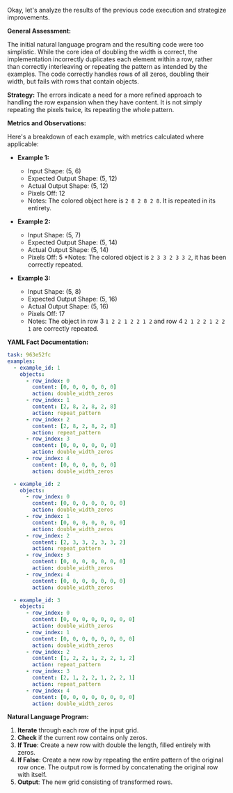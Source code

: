 Okay, let's analyze the results of the previous code execution and strategize improvements.

**General Assessment:**

The initial natural language program and the resulting code were too simplistic. While the core idea of doubling the width is correct, the implementation incorrectly duplicates each element within a row, rather than correctly interleaving or repeating the pattern as intended by the examples. The code correctly handles rows of all zeros, doubling their width, but fails with rows that contain objects.

**Strategy:**
The errors indicate a need for a more refined approach to handling the row expansion when they have content. It is not simply repeating the pixels twice, its repeating the whole pattern.

**Metrics and Observations:**

Here's a breakdown of each example, with metrics calculated where applicable:

*   **Example 1:**
    *   Input Shape: (5, 6)
    *   Expected Output Shape: (5, 12)
    *   Actual Output Shape: (5, 12)
    *   Pixels Off: 12
    *   Notes: The colored object here is `2 8 2 8 2 8`. It is repeated in its entirety.

*   **Example 2:**
    *   Input Shape: (5, 7)
    *   Expected Output Shape: (5, 14)
    *   Actual Output Shape: (5, 14)
    *   Pixels Off: 5
    *Notes: The colored object is `2 3 3 2 3 3 2`, it has been correctly repeated.

*   **Example 3:**
    *   Input Shape: (5, 8)
    *   Expected Output Shape: (5, 16)
    *   Actual Output Shape: (5, 16)
    *   Pixels Off: 17
    *   Notes: The object in row 3 `1 2 2 1 2 2 1 2` and row 4 `2 1 2 2 1 2 2 1`
        are correctly repeated.

**YAML Fact Documentation:**


```yaml
task: 963e52fc
examples:
  - example_id: 1
    objects:
      - row_index: 0
        content: [0, 0, 0, 0, 0, 0]
        action: double_width_zeros
      - row_index: 1
        content: [2, 8, 2, 8, 2, 8]
        action: repeat_pattern
      - row_index: 2
        content: [2, 8, 2, 8, 2, 8]
        action: repeat_pattern
      - row_index: 3
        content: [0, 0, 0, 0, 0, 0]
        action: double_width_zeros
      - row_index: 4
        content: [0, 0, 0, 0, 0, 0]
        action: double_width_zeros

  - example_id: 2
    objects:
      - row_index: 0
        content: [0, 0, 0, 0, 0, 0, 0]
        action: double_width_zeros
      - row_index: 1
        content: [0, 0, 0, 0, 0, 0, 0]
        action: double_width_zeros
      - row_index: 2
        content: [2, 3, 3, 2, 3, 3, 2]
        action: repeat_pattern
      - row_index: 3
        content: [0, 0, 0, 0, 0, 0, 0]
        action: double_width_zeros
      - row_index: 4
        content: [0, 0, 0, 0, 0, 0, 0]
        action: double_width_zeros

  - example_id: 3
    objects:
      - row_index: 0
        content: [0, 0, 0, 0, 0, 0, 0, 0]
        action: double_width_zeros
      - row_index: 1
        content: [0, 0, 0, 0, 0, 0, 0, 0]
        action: double_width_zeros
      - row_index: 2
        content: [1, 2, 2, 1, 2, 2, 1, 2]
        action: repeat_pattern
      - row_index: 3
        content: [2, 1, 2, 2, 1, 2, 2, 1]
        action: repeat_pattern
      - row_index: 4
        content: [0, 0, 0, 0, 0, 0, 0, 0]
        action: double_width_zeros
```


**Natural Language Program:**

1.  **Iterate** through each row of the input grid.
2.  **Check** if the current row contains only zeros.
3.  **If True**: Create a new row with double the length, filled entirely with zeros.
4.  **If False**: Create a new row by repeating the entire pattern of the original row once. The output row is formed by concatenating the original row with itself.
5. **Output**: The new grid consisting of transformed rows.
